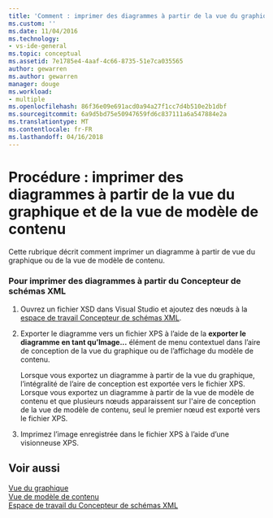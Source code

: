 ```yaml
---
title: 'Comment : imprimer des diagrammes à partir de la vue du graphique et la vue de modèle de contenu | Documents Microsoft'
ms.custom: ''
ms.date: 11/04/2016
ms.technology:
- vs-ide-general
ms.topic: conceptual
ms.assetid: 7e1785e4-4aaf-4c66-8735-51e7ca035565
author: gewarren
ms.author: gewarren
manager: douge
ms.workload:
- multiple
ms.openlocfilehash: 86f36e09e691acd0a94a27f1cc7d4b510e2b1dbf
ms.sourcegitcommit: 6a9d5bd75e50947659fd6c837111a6a547884e2a
ms.translationtype: MT
ms.contentlocale: fr-FR
ms.lasthandoff: 04/16/2018
---
```

# <a name="how-to-print-diagrams-from-the-graph-view-and-the-content-model-view"></a>Procédure : imprimer des diagrammes à partir de la vue du graphique et de la vue de modèle de contenu
Cette rubrique décrit comment imprimer un diagramme à partir de vue du graphique ou de la vue de modèle de contenu.  
  
### <a name="to-print-diagrams-from-the-xml-schema-designer"></a>Pour imprimer des diagrammes à partir du Concepteur de schémas XML  
  
1.  Ouvrez un fichier XSD dans Visual Studio et ajoutez des nœuds à la [espace de travail Concepteur de schémas XML](../xml-tools/xml-schema-designer-workspace.md).  
  
2.  Exporter le diagramme vers un fichier XPS à l’aide de la **exporter le diagramme en tant qu’Image...**  élément de menu contextuel dans l’aire de conception de la vue du graphique ou de l’affichage du modèle de contenu.  
  
     Lorsque vous exportez un diagramme à partir de la vue du graphique, l’intégralité de l’aire de conception est exportée vers le fichier XPS. Lorsque vous exportez un diagramme à partir de la vue de modèle de contenu et que plusieurs nœuds apparaissent sur l'aire de conception de la vue de modèle de contenu, seul le premier nœud est exporté vers le fichier XPS.  
  
3.  Imprimez l’image enregistrée dans le fichier XPS à l’aide d’une visionneuse XPS.  
  
## <a name="see-also"></a>Voir aussi  
 [Vue du graphique](../xml-tools/graph-view.md)   
 [Vue de modèle de contenu](../xml-tools/content-model-view.md)   
 [Espace de travail du Concepteur de schémas XML](../xml-tools/xml-schema-designer-workspace.md)